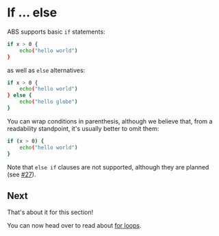 # If ... else

ABS supports basic `if` statements:

``` bash
if x > 0 {
    echo("hello world")
}
```

as well as `else` alternatives:

``` bash
if x > 0 {
    echo("hello world")
} else {
    echo("hello globe")
}
```

You can wrap conditions in parenthesis, although we believe that,
from a readability standpoint, it's usually better to omit them:

``` bash
if (x > 0) {
    echo("hello world")
}
```

Note that `else if` clauses are not supported,
although they are planned (see [#27](https://github.com/abs-lang/abs/issues/27)).

## Next

That's about it for this section!

You can now head over to read about [for loops](/syntax/for).